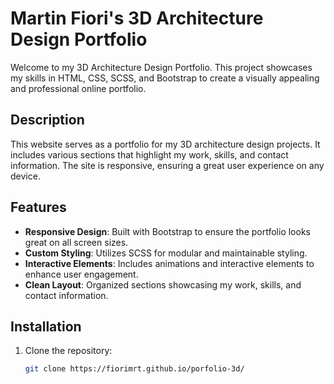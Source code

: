 # Martin Fiori's 3D Architecture Design Portfolio

Welcome to my 3D Architecture Design Portfolio. This project showcases my skills in HTML, CSS, SCSS, and Bootstrap to create a visually appealing and professional online portfolio.

## Description

This website serves as a portfolio for my 3D architecture design projects. It includes various sections that highlight my work, skills, and contact information. The site is responsive, ensuring a great user experience on any device.

## Features

- **Responsive Design**: Built with Bootstrap to ensure the portfolio looks great on all screen sizes.
- **Custom Styling**: Utilizes SCSS for modular and maintainable styling.
- **Interactive Elements**: Includes animations and interactive elements to enhance user engagement.
- **Clean Layout**: Organized sections showcasing my work, skills, and contact information.

## Installation

1. Clone the repository:
   ```bash
   git clone https://fiorimrt.github.io/porfolio-3d/
